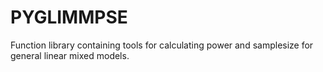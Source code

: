# PYGLIMMPSE
Function library containing tools for calculating power and samplesize for general linear mixed models.
